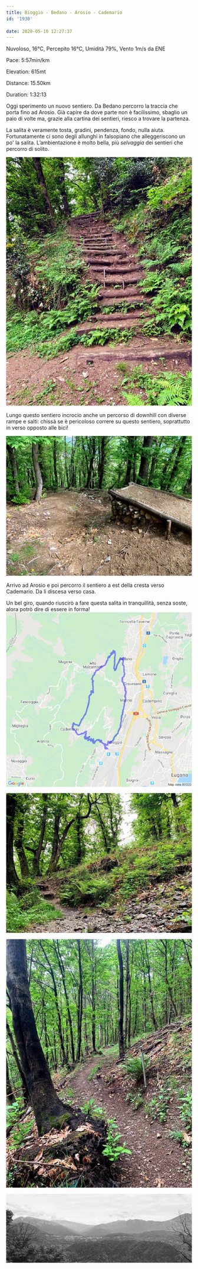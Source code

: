 ```yaml
---
title: Bioggio - Bedano - Arosio - Cademario
id: '1930'

date: 2020-05-10 12:27:37
---
```


Nuvoloso, 16°C, Percepito 16°C, Umidità 79%, Vento 1m/s da ENE

Pace: 5:57min/km

Elevation: 615mt

Distance: 15.50km

Duration: 1:32:13

Oggi sperimento un nuovo sentiero. Da Bedano percorro la traccia che porta fino ad Arosio. Già capire da dove parte non è facilissimo, sbaglio un paio di volte ma, grazie alla cartina dei sentieri, riesco a trovare la partenza.

La salita è veramente tosta, gradini, pendenza, fondo, nulla aiuta. Fortunatamente ci sono degli allunghi in falsopiano che alleggeriscono un po' la salita. L’ambientazione è molto bella, più _selvaggia_ dei sentieri che percorro di solito.

![image](/images/2021/08/IMG_1991.jpg)

Lungo questo sentiero incrocio anche un percorso di downhill con diverse rampe e salti: chissà se è pericoloso correre su questo sentiero, soprattutto in verso opposto alle bici!

![image](/images/2021/08/IMG_1995.jpg)

Arrivo ad Arosio e poi percorro il sentiero a est della cresta verso Cademario. Da lì discesa verso casa.

Un bel giro, quando riuscirò a fare questa salita in tranquillità, senza soste, alora potrò dire di essere in forma!
![image](/images/2021/08/20200510-activity-map.png)
 

![image](/images/2021/08/IMG_1992.jpg)

![image](/images/2021/08/IMG_1993.jpg)

![image](/images/2021/08/IMG_1994.jpg)
